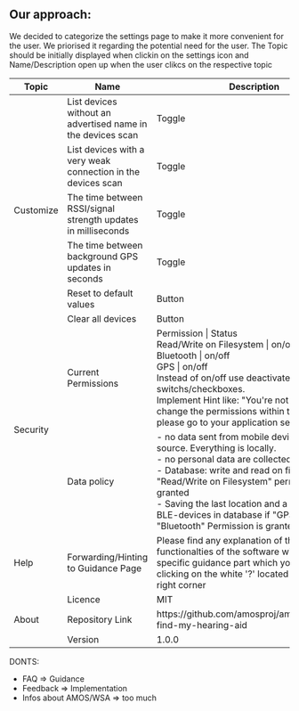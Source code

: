 ## Our approach: 
We decided to categorize the settings page to make it more convenient for the user. We priorised it regarding the potential need for the user. 
The Topic should be initially displayed when clickin on the settings icon and Name/Description open up when the user clikcs on the respective topic

<table>
    <thead>
        <tr>
            <th> Topic </th>
            <th> Name </th>
            <th> Description </th>
        </tr>
    </thead>
    <tbody>
        <tr>
            <td rowspan=6>Customize</td>
            <td>List devices without an advertised name in the devices scan</td>
            <td>Toggle</td>
        </tr>
        <tr>
            <td>List devices with a very weak connection in the devices scan</td>
            <td>Toggle</td>
        </tr>
        <tr>
            <td> The time between RSSI/signal strength updates in milliseconds</td>
            <td>Toggle</td>
        </tr>
        <tr>
            <td>The time between background GPS updates in seconds</td>
            <td>Toggle</td>
        </tr>
        <tr>
            <td>Reset to default values</td>
            <td>Button</td>
        </tr>
        <tr>
            <td>Clear all devices</td>
            <td>Button</td>
        </tr>
        <tr>
            <td rowspan=2>Security</td>
            <td>Current Permissions</td>
            <td>
                Permission | Status <br>
                Read/Write on Filesystem | on/off <br>
                Bluetooth | on/off <br>
                GPS | on/off <br>
                Instead of on/off use deactivated switchs/checkboxes.  <br>
                Implement Hint like: "You're not able to change the permissions within this app, please go to your application settings."
            </td>
        </tr>
        <tr>
            <td>Data policy</td>
            <td>
                - no data sent from mobile device to external source. Everything is locally. <br>
                - no personal data are collected <br>
                - Database: write and read on filesystem if "Read/Write on Filesystem" permission is granted<br>
                - Saving the last location and a timestamp of BLE-devices in database if "GPS" and "Bluetooth" Permission is granted <br>
            </td>
        </tr>
        <tr>
            <td>Help</td>
            <td>Forwarding/Hinting to Guidance Page</td>
            <td>
                Please find any explanation of the functionalties of the software within our specific guidance part which you can find by clicking on the
                white '?' located on the top right corner
            </td>
        </tr>
        <tr>
            <td rowspan=6>About</td>
            <td>Licence</td>
            <td>MIT</td>
        </tr>
        <tr>
            <td>Repository Link</td>
            <td>https://github.com/amosproj/amos2022ss05-find-my-hearing-aid</td>
        </tr>
        <tr>
            <td>Version</td>
            <td>1.0.0</td>
        </tr>
    </tbody>
</table>


DONTS:
- FAQ => Guidance
- Feedback => Implementation
- Infos about AMOS/WSA => too much
